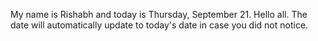 My name is Rishabh and today is Thursday, September 21. Hello all. The date will automatically update to today's date in case you did not notice.
